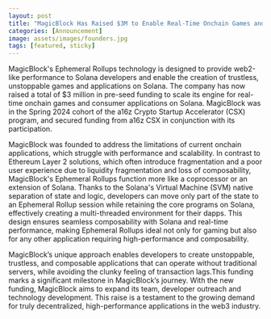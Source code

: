```yaml
---
layout: post
title: "MagicBlock Has Raised $3M to Enable Real-Time Onchain Games and Applications"
categories: [Announcement]
image: assets/images/founders.jpg
tags: [featured, sticky]
---
```


MagicBlock's Ephemeral Rollups technology is designed to provide web2-like performance to Solana developers and enable the creation of trustless, unstoppable games and applications on Solana. The company has now raised a total of $3 million in pre-seed funding to scale its engine for real-time onchain games and consumer applications on Solana. MagicBlock was in the Spring 2024 cohort of the a16z Crypto Startup Accelerator (CSX) program, and secured funding from a16z CSX in conjunction with its participation.

MagicBlock was founded to address the limitations of current onchain applications, which struggle with performance and scalability. In contrast to Ethereum Layer 2 solutions, which often introduce fragmentation and a poor user experience due to liquidity fragmentation and loss of composability, MagicBlock's Ephemeral Rollups function more like a coprocessor or an extension of Solana. Thanks to the Solana's Virtual Machine (SVM) native separation of state and logic, developers can move only part of the state to an Ephemeral Rollup session while retaining the core programs on Solana, effectively creating a multi-threaded environment for their dapps. This design ensures seamless composability with Solana and real-time performance, making Ephemeral Rollups ideal not only for gaming but also for any other application requiring high-performance and composability.

MagicBlock’s unique approach enables developers to create unstoppable, trustless, and composable applications that can operate without traditional servers, while avoiding the clunky feeling of transaction lags.This funding marks a significant milestone in MagicBlock’s journey. With the new funding, MagicBlock aims to expand its team, developer outreach and technology development. This raise is a testament to the growing demand for truly decentralized, high-performance applications in the web3 industry.
